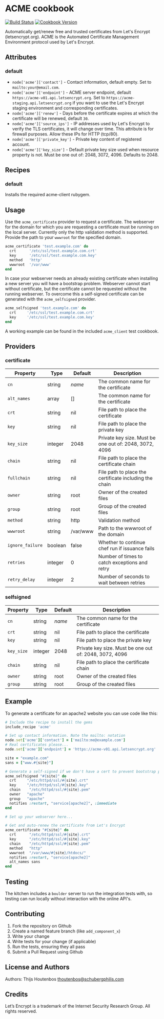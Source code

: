 ACME cookbook
=============

[![Build Status](https://travis-ci.org/schubergphilis/chef-acme.svg)](https://travis-ci.org/schubergphilis/chef-acme)
[![Cookbook Version](https://img.shields.io/cookbook/v/acme.svg)](https://supermarket.chef.io/cookbooks/acme)

Automatically get/renew free and trusted certificates from Let's Encrypt (letsencrypt.org).
ACME is the Automated Certificate Management Environment protocol used by Let's Encrypt.

Attributes
----------
### default
* `node['acme']['contact']` - Contact information, default empty. Set to `mailto:your@email.com`.
* `node['acme']['endpoint']` - ACME server endpoint, default `https://acme-v01.api.letsencrypt.org`. Set to `https://acme-staging.api.letsencrypt.org` if you want to use the Let's Encrypt staging environment and corresponding certificates.
* `node['acme']['renew']` - Days before the certificate expires at which the certificate will be renewed, default `30`.
* `node['acme']['source_ips']` - IP addresses used by Let's Encrypt to verify the TLS certificates, it will change over time. This attribute is for firewall purposes. Allow these IPs for HTTP (tcp/80).
* `node['acme']['private_key']` - Private key content of registered account.
* `node['acme']['key_size']` - Default private key size used when resource property is not. Must be one out of: 2048, 3072, 4096. Defaults to 2048.

Recipes
-------
### default
Installs the required acme-client rubygem.

Usage
-----
Use the `acme_certificate` provider to request a certificate. The webserver for the domain for which you are requesting a certificate must be running on the local server. Currently only the http validation method is supported. Provide the path to your `wwwroot` for the specified domain.

```ruby
acme_certificate 'test.example.com' do
  crt      '/etc/ssl/test.example.com.crt'
  key      '/etc/ssl/test.example.com.key'
  method   'http'
  wwwroot  '/var/www'
end
```

In case your webserver needs an already existing certificate when installing a new server you will have a bootstrap problem. Webserver cannot start without certificate, but the certificate cannot be requested without the running webserver. To overcome this a self-signed certificate can be generated with the `acme_selfsigned` provider.

```ruby
acme_selfsigned 'test.example.com' do
  crt     '/etc/ssl/test.example.com.crt'
  key     '/etc/ssl/test.example.com.key'
end
```

A working example can be found in the included `acme_client` test cookbook.

Providers
---------
### certificate
| Property         | Type    | Default  | Description                                            |
|  ---             |  ---    |  ---     |  ---                                                   |
| `cn`             | string  | _name_   | The common name for the certificate                    |
| `alt_names`      | array   | []       | The common name for the certificate                    |
| `crt`            | string  | nil      | File path to place the certificate                     |
| `key`            | string  | nil      | File path to place the private key                     |
| `key_size`       | integer | 2048     | Private key size. Must be one out of: 2048, 3072, 4096 |
| `chain`          | string  | nil      | File path to place the certificate chain               |
| `fullchain`      | string  | nil      | File path to place the certificate including the chain |
| `owner`          | string  | root     | Owner of the created files                             |
| `group`          | string  | root     | Group of the created files                             |
| `method`         | string  | http     | Validation method                                      |
| `wwwroot`        | string  | /var/www | Path to the wwwroot of the domain                      |
| `ignore_failure` | boolean | false    | Whether to continue chef run if issuance fails         |
| `retries`        | integer | 0        | Number of times to catch exceptions and retry          |
| `retry_delay`    | integer | 2        | Number of seconds to wait between retries              |

### selfsigned
| Property         | Type    | Default  | Description                                            |
|  ---             |  ---    |  ---     |  ---                                                   |
| `cn`             | string  | _name_   | The common name for the certificate                    |
| `crt`            | string  | nil      | File path to place the certificate                     |
| `key`            | string  | nil      | File path to place the private key                     |
| `key_size`       | integer | 2048     | Private key size. Must be one out of: 2048, 3072, 4096 |
| `chain`          | string  | nil      | File path to place the certificate chain               |
| `owner`          | string  | root     | Owner of the created files                             |
| `group`          | string  | root     | Group of the created files                             |

Example
-------
To generate a certificate for an apache2 website you can use code like this:

```ruby
# Include the recipe to install the gems
include_recipe 'acme'

# Set up contact information. Note the mailto: notation
node.set['acme']['contact'] = ['mailto:me@example.com']
# Real certificates please...
node.set['acme']['endpoint'] = 'https://acme-v01.api.letsencrypt.org'

site = "example.com"
sans = ["www.#{site}"]

# Generate a self-signed if we don't have a cert to prevent bootstrap problems
acme_selfsigned "#{site}" do
  crt     "/etc/httpd/ssl/#{site}.crt"
  key     "/etc/httpd/ssl/#{site}.key"
  chain    "/etc/httpd/ssl/#{site}.pem"
  owner   "apache"
  group   "apache"
  notifies :restart, "service[apache2]", :immediate
end

# Set up your webserver here...

# Get and auto-renew the certificate from Let's Encrypt
acme_certificate "#{site}" do
  crt      "/etc/httpd/ssl/#{site}.crt"
  key      "/etc/httpd/ssl/#{site}.key"
  chain    "/etc/httpd/ssl/#{site}.pem"
  method   "http"
  wwwroot  "/var/www/#{site}/htdocs/"
  notifies :restart, "service[apache2]"
  alt_names sans
end
```

Testing
-------
The kitchen includes a `boulder` server to run the integration tests with, so testing can run locally without interaction with the online API's.

Contributing
------------
1. Fork the repository on Github
2. Create a named feature branch (like `add_component_x`)
3. Write your change
4. Write tests for your change (if applicable)
5. Run the tests, ensuring they all pass
6. Submit a Pull Request using Github

License and Authors
-------------------
Authors: Thijs Houtenbos <thoutenbos@schubergphilis.com>

Credits
-------
Let’s Encrypt is a trademark of the Internet Security Research Group. All rights reserved.
